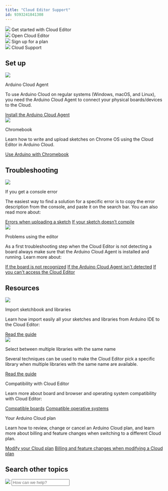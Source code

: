 ```yaml
---
title: "Cloud Editor Support"
id: 9393241841308
---
```


<div class="actions-wrapper">
  <div class="actions-item">
    <img src="https://content.arduino.cc/assets/hc-code.svg">
    <a id="keep" href="https://docs.arduino.cc/arduino-cloud/guides/cloud-editor"></a>
    <span class="link-up-right">Get started with Cloud Editor</span>
  </div>
  <div class="actions-item">
    <img src="https://content.arduino.cc/assets/hc-web-editor.svg">
    <a id="keep" href="https://support.arduino.cc/hc/en-us/articles/13809101080732-Open-the-Cloud-Editor"></a>
    <span class="link-external">Open Cloud Editor</span>
  </div>
  <div class="actions-item">
    <a id="keep" href="https://support.arduino.cc/hc/en-us/articles/360016416280-Sign-up-for-an-Arduino-Cloud-plan"></a>
    <img src="https://content.arduino.cc/assets/hc-toolbox.svg">
    <span class="link-chevron-right">Sign up for a plan</span>
  </div>
  <div class="actions-item">
    <img src="https://content.arduino.cc/assets/hc-arduino-cloud-hub.svg">
    <a id="keep" href="https://support.arduino.cc/hc/en-us/articles/9347128757660"></a>
    <span class="link-chevron-right">Cloud Support</span>
  </div>
</div>
<h2 id="h_01HD24V9JT7VKKZCX3A4TT4NN3" class="center hub">Set up</h2>
<div class="info-wrapper">
  <div class="info-item">
    <img src="https://content.arduino.cc/assets/hc-create-agent.svg">
    <p class="info-title">Arduino Cloud Agent</p>
    <p>
      To use Arduino Cloud on regular systems (Windows, macOS, and Linux),
      you need the Arduino Cloud Agent to connect your physical boards/devices
      to the Cloud.
    </p>
    <a class="link-chevron-right" href="https://support.arduino.cc/hc/en-us/articles/360014869820-Install-the-Arduino-Create-Agent">Install the Arduino Cloud Agent</a>
  </div>
  <div class="info-item">
    <img src="https://content.arduino.cc/assets/hc-laptop.svg">
    <p class="info-title">Chromebook</p>
    <p>
      Learn how to write and upload sketches on Chrome OS using the Cloud Editor
      in Arduino Cloud.
    </p>
    <a class="link-chevron-right" href="https://support.arduino.cc/hc/en-us/articles/360016495639-Use-Arduino-with-Chromebook">Use Arduino with Chromebook</a>
  </div>
</div>
<h2 id="h_01HD21Q0JX5MHGQ2WAJD7ZND9B" class="center hub">Troubleshooting</h2>
<div class="info-wrapper">
  <div class="info-item">
    <img src="https://content.arduino.cc/assets/hc-text-clean.svg">
    <p class="info-title">If you get a console error</p>
    <p>
      The easiest way to find a solution for a specific error is to copy the
      error description from the console, and paste it on the search bar. You
      can also read more about:
    </p>
    <a class="link-chevron-right" href="https://support.arduino.cc/hc/en-us/articles/4403365313810-Errors-when-uploading-a-sketch">Errors when uploading a sketch</a>
    <a class="link-chevron-right" href="https://support.arduino.cc/hc/en-us/articles/4402764401554-Compilation-errors-when-uploading">If your sketch doesn’t compile</a>
  </div>
  <div class="info-item">
    <img src="https://content.arduino.cc/assets/hc-USB.svg">
    <p class="info-title">Problems using the editor</p>
    <p>
      As a first troubleshooting step when the Cloud Editor is not detecting
      a board always make sure that the Arduino Cloud Agent is installed and
      running. Learn more about:
    </p>
    <a class="link-chevron-right" href="https://support.arduino.cc/hc/en-us/articles/360018131160-If-your-board-is-not-detected-by-Arduino-Cloud-Editor">If the board is not recognized</a>
    <a class="link-chevron-right" href="https://support.arduino.cc/hc/en-us/articles/360016466600-If-the-Arduino-Create-Agent-isn-t-detected">If the Arduino Cloud Agent isn't detected</a>
    <a class="link-chevron-right" href="https://support.arduino.cc/hc/en-us/articles/8825427680796-If-you-can-t-access-the-Cloud-Editor">If you can't access the Cloud Editor</a>
  </div>
</div>
<h2 id="h_01HD21Q0JXNFAQB70C4BB6DTAZ" class="center hub">Resources</h2>
<div class="info-wrapper">
  <div class="info-item">
    <img src="https://content.arduino.cc/assets/hc-library.svg">
    <p class="info-title">Import sketchbook and libraries</p>
    <p>
      Learn how import easily all your sketches and libraries from Arduino
      IDE to the Cloud Editor:
    </p>
    <a class="link-chevron-right" href="https://support.arduino.cc/hc/en-us/articles/360011890519-Import-your-sketchbook-and-libraries-to-the-Web-Editor">Read the guide</a>
  </div>
  <div class="info-item">
    <img src="https://content.arduino.cc/assets/hc-library.svg">
    <p class="info-title">Select between multiple libraries with the same name</p>
    <p>
      Several techniques can be used to make the Cloud Editor pick a
      specific library when multiple libraries with the same name are available.
    </p>
    <a class="link-chevron-right" href="https://support.arduino.cc/hc/en-us/articles/4405884552594-Selecting-between-multiple-libraries-with-the-same-name">Read the guide</a>
  </div>
  <div class="info-item ">
    <p class="info-title">Compatibility with Cloud Editor</p>
    <p>
      Learn more about board and browser and operating system compatibility with
      Cloud Editor:
    </p>
    <a class="link-chevron-right" href="https://support.arduino.cc/hc/en-us/articles/360014779899-Which-boards-can-be-used-with-the-Web-editor-on-Chromebook-">Compatible boards</a>
    <a class="link-chevron-right" href="https://support.arduino.cc/hc/en-us/articles/4402082543378-What-Operating-Systems-are-supported-by-the-Web-Editor-">Compatible operative systems</a>
  </div>
  <div class="info-item ">
    <p class="info-title ">Your Arduino Cloud plan</p>
    <p>
      Learn how to review, change or cancel an Arduino Cloud plan, and learn
      more about billing and feature changes when switching to a different
      Cloud plan.
    </p>
    <a class="link-chevron-right" href="https://support.arduino.cc/hc/en-us/articles/4401881299090-Review-change-or-cancel-your-Arduino-Cloud-plan">Modify your Cloud plan</a>
    <a class="link-chevron-right" href="https://support.arduino.cc/hc/en-us/articles/4401874211730-Billing-and-feature-changes-when-switching-to-a-different-Cloud-plan">Billing and feature changes when modifying a Cloud plan</a>
  </div>
</div>
<h2 id="h_01HD21Q0JX4JY6B1FJVPJ28540" class="center hub">Search other topics</h2>
<div class="search">
  <form class="search search-full" role="search" data-search="data-search" data-instant="true" autocomplete="off" action="/hc/en-us/search" accept-charset="UTF-8" method="get">
    <img class="search-icon" src="https://content.arduino.cc/assets/hc-search.svg">
    <input name="utf8" type="hidden" value="✓" autocomplete="off"><input id="query" role="combobox" type="search" name="query" placeholder="How can we help?" autocomplete="off" aria-label="Search" aria-autocomplete="both" aria-expanded="false" aria-owns="2a88cedd-5eb4-4ed7-bdf9-834d77880f1c">
  </form>
</div>
